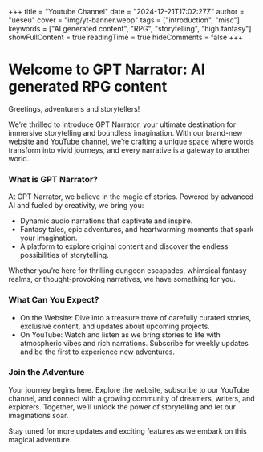 +++
title = "Youtube Channel"
date = "2024-12-21T17:02:27Z"
author = "ueseu"
cover = "img/yt-banner.webp"
tags = ["introduction", "misc"]
keywords = ["AI generated content", "RPG", "storytelling", "high fantasy"]
showFullContent = true
readingTime = true
hideComments = false
+++

# Welcome to GPT Narrator: AI generated RPG content

Greetings, adventurers and storytellers!

We’re thrilled to introduce GPT Narrator, your ultimate destination for immersive storytelling and boundless imagination. With our brand-new website and YouTube channel, we’re crafting a unique space where words transform into vivid journeys, and every narrative is a gateway to another world.

### What is GPT Narrator?

At GPT Narrator, we believe in the magic of stories. Powered by advanced AI and fueled by creativity, we bring you:

- Dynamic audio narrations that captivate and inspire.
- Fantasy tales, epic adventures, and heartwarming moments that spark your imagination.
- A platform to explore original content and discover the endless possibilities of storytelling.

Whether you’re here for thrilling dungeon escapades, whimsical fantasy realms, or thought-provoking narratives, we have something for you.

### What Can You Expect?

- On the Website: Dive into a treasure trove of carefully curated stories, exclusive content, and updates about upcoming projects. 
- On YouTube: Watch and listen as we bring stories to life with atmospheric vibes and rich narrations. Subscribe for weekly updates and be the first to experience new adventures.

### Join the Adventure

Your journey begins here. Explore the website, subscribe to our YouTube channel, and connect with a growing community of dreamers, writers, and explorers. Together, we’ll unlock the power of storytelling and let our imaginations soar.

Stay tuned for more updates and exciting features as we embark on this magical adventure.
